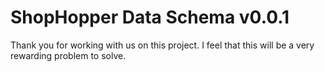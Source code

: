# ShopHopper Data Schema v0.0.1

Thank you for working with us on this project. I feel that this will be a very rewarding problem to solve.

